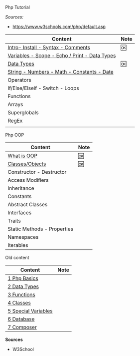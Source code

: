 
Php Tutorial

*Sources:*

- https://www.w3schools.com/php/default.asp


Content                                                                      | Note
-----------------------------------------------------------------------------|-----
[Intro- Install - Syntax - Comments](./php-w3-intro.md)                      | 🆗
[Variables - Scope - Echo / Print - Data Types](./php-w3-variables-Scope.md) |
[Data Types](./php-w3-data-types.md)                                         | 🆗
[String - Numbers - Math - Constants - Date](./php-w3-string-number-math-constant-date.md) | 
Operators                                                                    | 
If/Else/Elseif - Switch - Loops                                              |
Functions                                                                    |
Arrays                                                                       |
Superglobals                                                                 |
RegEx                                                                        |
[](./php-w3)                                                                 |


Php OOP

Content                                        | Note
-----------------------------------------------|-----
[What is OOP](./php-w3-oop-intro.md)       | 🆗
[Classes/Objects](./php-w3-oop-classes.md) | 🆗
Constructor - Destructor                   |
Access Modifiers                           |
Inheritance                                |
Constants                                  |
Abstract Classes                           |
Interfaces                                 |
Traits                                     |
Static Methods - Properties                |
Namespaces                                 |
Iterables                                  |



Old content

Content                                              | Note
-----------------------------------------------------|-----
[1 Php Basics](./php-01-basics.md)                   |
[2 Data Types](./php-02-data-types-1.md)             |
[3 Functions](./php-03-functions.md)                 |
[4 Classes](./php-04-classes.md)                     |
[5 Special Variables](./php-05-Special-Variables.md) |
[6 Database](./php-06-Database.md)                   |
[7 Composer](./php-07-Composer.md)                   |


**Sources**

- W3School